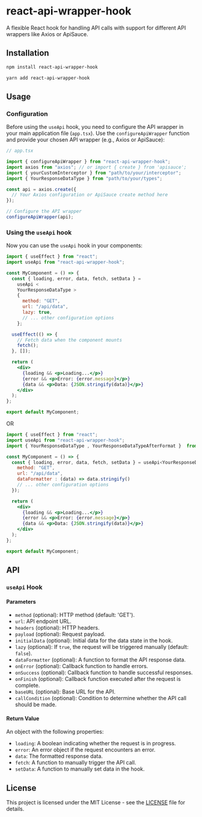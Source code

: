 # react-api-wrapper-hook

A flexible React hook for handling API calls with support for different API wrappers like Axios or ApiSauce.

## Installation

```bash
npm install react-api-wrapper-hook
```

```bash
yarn add react-api-wrapper-hook
```

## Usage

### Configuration

Before using the `useApi` hook, you need to configure the API wrapper in your main application file (`app.tsx`). Use the `configureApiWrapper` function and provide your chosen API wrapper (e.g., Axios or ApiSauce):

```jsx
// app.tsx

import { configureApiWrapper } from "react-api-wrapper-hook";
import axios from "axios"; // or import { create } from 'apisauce';
import { yourCustomInterceptor } from "path/to/your/interceptor";
import { YourResponseDataType } from "path/to/your/types";

const api = axios.create({
  // Your Axios configuration or ApiSauce create method here
});

// Configure the API wrapper
configureApiWrapper(api);
```

### Using the `useApi` hook

Now you can use the `useApi` hook in your components:

```jsx
import { useEffect } from "react";
import useApi from "react-api-wrapper-hook";

const MyComponent = () => {
  const { loading, error, data, fetch, setData } =
    useApi <
    YourResponseDataType >
    {
      method: "GET",
      url: "/api/data",
      lazy: true,
      // ... other configuration options
    };

  useEffect(() => {
    // Fetch data when the component mounts
    fetch();
  }, []);

  return (
    <div>
      {loading && <p>Loading...</p>}
      {error && <p>Error: {error.message}</p>}
      {data && <p>Data: {JSON.stringify(data)}</p>}
    </div>
  );
};

export default MyComponent;
```

OR

```jsx
import { useEffect } from "react";
import useApi from "react-api-wrapper-hook";
import { YourResponseDataType , YourResponseDataTypeAfterFormat }  from 'path/to/your/types'

const MyComponent = () => {
  const { loading, error, data, fetch, setData } = useApi<YourResponseDataType,YourResponseDataTypeAfterFormat>({
    method: "GET",
    url: "/api/data",
    dataFormatter : (data) => data.stringify()
    // ... other configuration options
  });

  return (
    <div>
      {loading && <p>Loading...</p>}
      {error && <p>Error: {error.message}</p>}
      {data && <p>Data: {JSON.stringify(data)}</p>}
    </div>
  );
};

export default MyComponent;
```

## API

### `useApi` Hook

#### Parameters

- `method` (optional): HTTP method (default: 'GET').
- `url`: API endpoint URL.
- `headers` (optional): HTTP headers.
- `payload` (optional): Request payload.
- `initialData` (optional): Initial data for the data state in the hook.
- `lazy` (optional): If `true`, the request will be triggered manually (default: `false`).
- `dataFormatter` (optional): A function to format the API response data.
- `onError` (optional): Callback function to handle errors.
- `onSuccess` (optional): Callback function to handle successful responses.
- `onFinish` (optional): Callback function executed after the request is complete.
- `baseURL` (optional): Base URL for the API.
- `callCondition` (optional): Condition to determine whether the API call should be made.

#### Return Value

An object with the following properties:

- `loading`: A boolean indicating whether the request is in progress.
- `error`: An error object if the request encounters an error.
- `data`: The formatted response data.
- `fetch`: A function to manually trigger the API call.
- `setData`: A function to manually set data in the hook.

## License

This project is licensed under the MIT License - see the [LICENSE](LICENSE) file for details.

